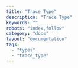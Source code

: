 ```yaml
---
title: "Trace Type"
description: "Trace Type"
keywords: ""
robots: "index,follow"
category: "docs"
layout: "documentation"
tags: 
  - "types"
  - "trace_type"
---
```



